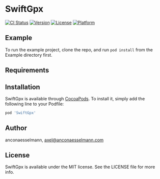 # SwiftGpx

[![CI Status](http://img.shields.io/travis/anconaesselmann/SwiftGpx.svg?style=flat)](https://travis-ci.org/anconaesselmann/SwiftGpx)
[![Version](https://img.shields.io/cocoapods/v/SwiftGpx.svg?style=flat)](http://cocoapods.org/pods/SwiftGpx)
[![License](https://img.shields.io/cocoapods/l/SwiftGpx.svg?style=flat)](http://cocoapods.org/pods/SwiftGpx)
[![Platform](https://img.shields.io/cocoapods/p/SwiftGpx.svg?style=flat)](http://cocoapods.org/pods/SwiftGpx)

## Example

To run the example project, clone the repo, and run `pod install` from the Example directory first.

## Requirements

## Installation

SwiftGpx is available through [CocoaPods](http://cocoapods.org). To install
it, simply add the following line to your Podfile:

```ruby
pod 'SwiftGpx'
```

## Author

anconaesselmann, axel@anconaesselmann.com

## License

SwiftGpx is available under the MIT license. See the LICENSE file for more info.
